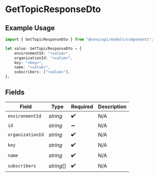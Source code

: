 # GetTopicResponseDto

## Example Usage

```typescript
import { GetTopicResponseDto } from "@novu/api/models/components";

let value: GetTopicResponseDto = {
    environmentId: "<value>",
    organizationId: "<value>",
    key: "<key>",
    name: "<value>",
    subscribers: ["<value>"],
};
```

## Fields

| Field              | Type               | Required           | Description        |
| ------------------ | ------------------ | ------------------ | ------------------ |
| `environmentId`    | *string*           | :heavy_check_mark: | N/A                |
| `id`               | *string*           | :heavy_minus_sign: | N/A                |
| `organizationId`   | *string*           | :heavy_check_mark: | N/A                |
| `key`              | *string*           | :heavy_check_mark: | N/A                |
| `name`             | *string*           | :heavy_check_mark: | N/A                |
| `subscribers`      | *string*[]         | :heavy_check_mark: | N/A                |